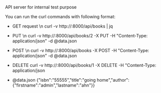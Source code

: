 API server for internal test purpose

You can run the curl commands with following format:

- GET request \n
curl -v http://<IP>:8000/api/books | jq 

- PUT \n
curl -v http://<IP>:8000/api/books/2 -X PUT -H "Content-Type: application/json" -d @data.json

- POST \n
curl -v http://<IP>:8000/api/books -X POST -H "Content-Type: application/json" -d @data.json

- DELETE 
curl -v http://<IP>:8000/api/books/1 -X DELETE -H "Content-Type: application/json

- @data.json
{"isbn":"55555","title":"going home","author":{"firstname":"admin","lastname":"ahn"}}
